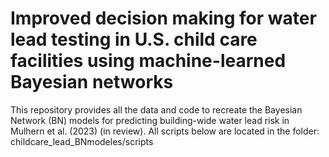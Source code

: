 # Improved decision making for water lead testing in U.S. child care facilities using machine-learned Bayesian networks

This repository provides all the data and code to recreate the Bayesian Network (BN) models for predicting building-wide water lead risk in Mulhern et al. (2023) (in review). All scripts below are located in the folder: childcare_lead_BNmodeles/scripts 

